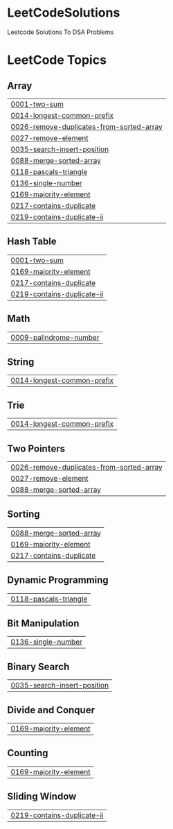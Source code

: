 # LeetCodeSolutions
Leetcode Solutions To DSA Problems

<!---LeetCode Topics Start-->
# LeetCode Topics
## Array
|  |
| ------- |
| [0001-two-sum](https://github.com/HiranyamayHazra101922/LeetCodeSolutions/tree/master/0001-two-sum) |
| [0014-longest-common-prefix](https://github.com/HiranyamayHazra101922/LeetCodeSolutions/tree/master/0014-longest-common-prefix) |
| [0026-remove-duplicates-from-sorted-array](https://github.com/HiranyamayHazra101922/LeetCodeSolutions/tree/master/0026-remove-duplicates-from-sorted-array) |
| [0027-remove-element](https://github.com/HiranyamayHazra101922/LeetCodeSolutions/tree/master/0027-remove-element) |
| [0035-search-insert-position](https://github.com/HiranyamayHazra101922/LeetCodeSolutions/tree/master/0035-search-insert-position) |
| [0088-merge-sorted-array](https://github.com/HiranyamayHazra101922/LeetCodeSolutions/tree/master/0088-merge-sorted-array) |
| [0118-pascals-triangle](https://github.com/HiranyamayHazra101922/LeetCodeSolutions/tree/master/0118-pascals-triangle) |
| [0136-single-number](https://github.com/HiranyamayHazra101922/LeetCodeSolutions/tree/master/0136-single-number) |
| [0169-majority-element](https://github.com/HiranyamayHazra101922/LeetCodeSolutions/tree/master/0169-majority-element) |
| [0217-contains-duplicate](https://github.com/HiranyamayHazra101922/LeetCodeSolutions/tree/master/0217-contains-duplicate) |
| [0219-contains-duplicate-ii](https://github.com/HiranyamayHazra101922/LeetCodeSolutions/tree/master/0219-contains-duplicate-ii) |
## Hash Table
|  |
| ------- |
| [0001-two-sum](https://github.com/HiranyamayHazra101922/LeetCodeSolutions/tree/master/0001-two-sum) |
| [0169-majority-element](https://github.com/HiranyamayHazra101922/LeetCodeSolutions/tree/master/0169-majority-element) |
| [0217-contains-duplicate](https://github.com/HiranyamayHazra101922/LeetCodeSolutions/tree/master/0217-contains-duplicate) |
| [0219-contains-duplicate-ii](https://github.com/HiranyamayHazra101922/LeetCodeSolutions/tree/master/0219-contains-duplicate-ii) |
## Math
|  |
| ------- |
| [0009-palindrome-number](https://github.com/HiranyamayHazra101922/LeetCodeSolutions/tree/master/0009-palindrome-number) |
## String
|  |
| ------- |
| [0014-longest-common-prefix](https://github.com/HiranyamayHazra101922/LeetCodeSolutions/tree/master/0014-longest-common-prefix) |
## Trie
|  |
| ------- |
| [0014-longest-common-prefix](https://github.com/HiranyamayHazra101922/LeetCodeSolutions/tree/master/0014-longest-common-prefix) |
## Two Pointers
|  |
| ------- |
| [0026-remove-duplicates-from-sorted-array](https://github.com/HiranyamayHazra101922/LeetCodeSolutions/tree/master/0026-remove-duplicates-from-sorted-array) |
| [0027-remove-element](https://github.com/HiranyamayHazra101922/LeetCodeSolutions/tree/master/0027-remove-element) |
| [0088-merge-sorted-array](https://github.com/HiranyamayHazra101922/LeetCodeSolutions/tree/master/0088-merge-sorted-array) |
## Sorting
|  |
| ------- |
| [0088-merge-sorted-array](https://github.com/HiranyamayHazra101922/LeetCodeSolutions/tree/master/0088-merge-sorted-array) |
| [0169-majority-element](https://github.com/HiranyamayHazra101922/LeetCodeSolutions/tree/master/0169-majority-element) |
| [0217-contains-duplicate](https://github.com/HiranyamayHazra101922/LeetCodeSolutions/tree/master/0217-contains-duplicate) |
## Dynamic Programming
|  |
| ------- |
| [0118-pascals-triangle](https://github.com/HiranyamayHazra101922/LeetCodeSolutions/tree/master/0118-pascals-triangle) |
## Bit Manipulation
|  |
| ------- |
| [0136-single-number](https://github.com/HiranyamayHazra101922/LeetCodeSolutions/tree/master/0136-single-number) |
## Binary Search
|  |
| ------- |
| [0035-search-insert-position](https://github.com/HiranyamayHazra101922/LeetCodeSolutions/tree/master/0035-search-insert-position) |
## Divide and Conquer
|  |
| ------- |
| [0169-majority-element](https://github.com/HiranyamayHazra101922/LeetCodeSolutions/tree/master/0169-majority-element) |
## Counting
|  |
| ------- |
| [0169-majority-element](https://github.com/HiranyamayHazra101922/LeetCodeSolutions/tree/master/0169-majority-element) |
## Sliding Window
|  |
| ------- |
| [0219-contains-duplicate-ii](https://github.com/HiranyamayHazra101922/LeetCodeSolutions/tree/master/0219-contains-duplicate-ii) |
<!---LeetCode Topics End-->